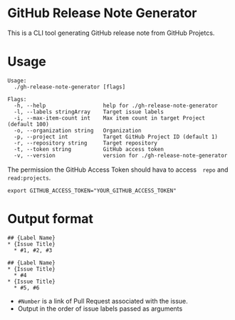 # GitHub Release Note Generator

This is a CLI tool generating GitHub release note from GitHub Projetcs.

# Usage

```
Usage:
  ./gh-release-note-generator [flags]

Flags:
  -h, --help                  help for ./gh-release-note-generator
  -l, --labels stringArray    Target issue labels
  -i, --max-item-count int    Max item count in target Project (default 100)
  -o, --organization string   Organization
  -p, --project int           Target GitHub Project ID (default 1)
  -r, --repository string     Target repository
  -t, --token string          GitHub access token
  -v, --version               version for ./gh-release-note-generator
```

The permission the GitHub Access Token should hava to access　`repo` and `read:projects`.

```
export GITHUB_ACCESS_TOKEN="YOUR_GITHUB_ACCESS_TOKEN"
```

# Output format

```
## {Label Name}
* {Issue Title}
  * #1, #2, #3

## {Label Name}
* {Issue Title}
  * #4
* {Issue Title}
  * #5, #6
```

- `#Number` is a link of Pull Request associated with the issue.
- Output in the order of issue labels passed as arguments

